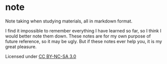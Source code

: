 note
====

Note taking when studying materials, all in markdown format. 

I find it impossible to remember everything I have learned so far, so I think I would 
better note them down. These notes are for my own purpose of future reference, so it may be ugly. But if these notes ever help you, it is my great pleasure. 

Licensed under [CC BY-NC-SA
3.0](http://creativecommons.org/licenses/by-nc-sa/3.0/)
